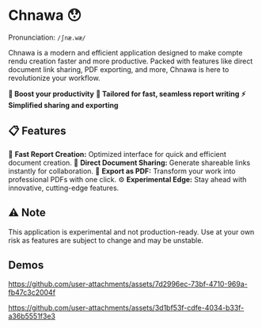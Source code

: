 # Chnawa 😯
Pronunciation: `/ʃnæ.wæ/`

Chnawa is a modern and efficient application designed to make compte rendu creation faster and more productive. Packed with features like direct document link sharing, PDF exporting, and more, Chnawa is here to revolutionize your workflow.

**🚀 Boost your productivity**
**💼 Tailored for fast, seamless report writing**
**⚡ Simplified sharing and exporting**

## 📋 Features
🚀 **Fast Report Creation:** Optimized interface for quick and efficient document creation.
🔗 **Direct Document Sharing:** Generate shareable links instantly for collaboration.
📄 **Export as PDF:** Transform your work into professional PDFs with one click.
⚙️ **Experimental Edge:** Stay ahead with innovative, cutting-edge features.

## ⚠️ Note
This application is experimental and not production-ready.
Use at your own risk as features are subject to change and may be unstable.

## Demos
https://github.com/user-attachments/assets/7d2996ec-73bf-4710-969a-fb47c3c2004f

https://github.com/user-attachments/assets/3d1bf53f-cdfe-4034-b33f-a36b5551f3e3
